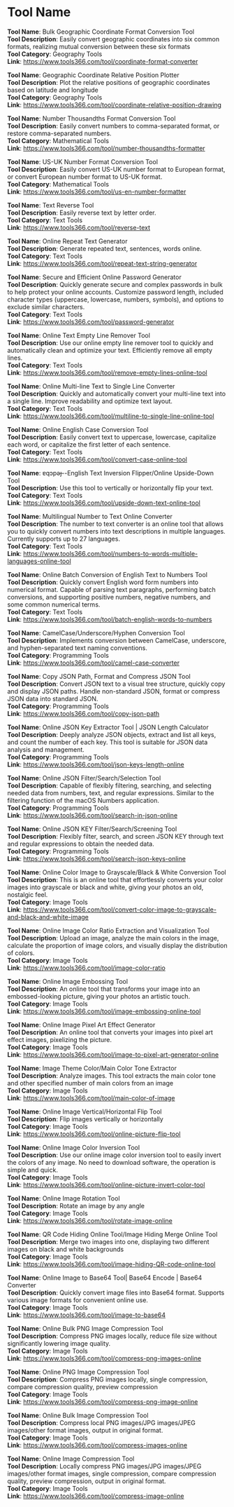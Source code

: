 # Tool Name

**Tool Name**: Bulk Geographic Coordinate Format Conversion Tool  
**Tool Description**: Easily convert geographic coordinates into six common formats, realizing mutual conversion between these six formats  
**Tool Category**: Geography Tools  
**Link**: https://www.tools366.com/tool/coordinate-format-converter


**Tool Name**: Geographic Coordinate Relative Position Plotter  
**Tool Description**: Plot the relative positions of geographic coordinates based on latitude and longitude  
**Tool Category**: Geography Tools  
**Link**: https://www.tools366.com/tool/coordinate-relative-position-drawing


**Tool Name**: Number Thousandths Format Conversion Tool  
**Tool Description**: Easily convert numbers to comma-separated format, or restore comma-separated numbers.  
**Tool Category**: Mathematical Tools  
**Link**: https://www.tools366.com/tool/number-thousandths-formatter


**Tool Name**: US-UK Number Format Conversion Tool  
**Tool Description**: Easily convert US-UK number format to European format, or convert European number format to US-UK format.  
**Tool Category**: Mathematical Tools  
**Link**: https://www.tools366.com/tool/us-en-number-formatter


**Tool Name**: Text Reverse Tool  
**Tool Description**: Easily reverse text by letter order.  
**Tool Category**: Text Tools  
**Link**: https://www.tools366.com/tool/reverse-text


**Tool Name**: Online Repeat Text Generator  
**Tool Description**: Generate repeated text, sentences, words online.  
**Tool Category**: Text Tools  
**Link**: https://www.tools366.com/tool/repeat-text-string-generator


**Tool Name**: Secure and Efficient Online Password Generator  
**Tool Description**: Quickly generate secure and complex passwords in bulk to help protect your online accounts. Customize password length, included character types (uppercase, lowercase, numbers, symbols), and options to exclude similar characters.  
**Tool Category**: Text Tools  
**Link**: https://www.tools366.com/tool/password-generator


**Tool Name**: Online Text Empty Line Remover Tool  
**Tool Description**: Use our online empty line remover tool to quickly and automatically clean and optimize your text. Efficiently remove all empty lines.  
**Tool Category**: Text Tools  
**Link**: https://www.tools366.com/tool/remove-empty-lines-online-tool


**Tool Name**: Online Multi-line Text to Single Line Converter  
**Tool Description**: Quickly and automatically convert your multi-line text into a single line. Improve readability and optimize text layout.  
**Tool Category**: Text Tools  
**Link**: https://www.tools366.com/tool/multiline-to-single-line-online-tool


**Tool Name**: Online English Case Conversion Tool  
**Tool Description**: Easily convert text to uppercase, lowercase, capitalize each word, or capitalize the first letter of each sentence.  
**Tool Category**: Text Tools  
**Link**: https://www.tools366.com/tool/convert-case-online-tool


**Tool Name**: ɐqɔpǝɟ--English Text Inversion Flipper/Online Upside-Down Tool  
**Tool Description**: Use this tool to vertically or horizontally flip your text.  
**Tool Category**: Text Tools  
**Link**: https://www.tools366.com/tool/upside-down-text-online-tool


**Tool Name**: Multilingual Number to Text Online Converter  
**Tool Description**: The number to text converter is an online tool that allows you to quickly convert numbers into text descriptions in multiple languages. Currently supports up to 27 languages.  
**Tool Category**: Text Tools  
**Link**: https://www.tools366.com/tool/numbers-to-words-multiple-languages-online-tool


**Tool Name**: Online Batch Conversion of English Text to Numbers Tool  
**Tool Description**: Quickly convert English word form numbers into numerical format. Capable of parsing text paragraphs, performing batch conversions, and supporting positive numbers, negative numbers, and some common numerical terms.  
**Tool Category**: Text Tools  
**Link**: https://www.tools366.com/tool/batch-english-words-to-numbers


**Tool Name**: CamelCase/Underscore/Hyphen Conversion Tool  
**Tool Description**: Implements conversion between CamelCase, underscore, and hyphen-separated text naming conventions.  
**Tool Category**: Programming Tools  
**Link**: https://www.tools366.com/tool/camel-case-converter


**Tool Name**: Copy JSON Path, Format and Compress JSON Tool  
**Tool Description**: Convert JSON text to a visual tree structure, quickly copy and display JSON paths. Handle non-standard JSON, format or compress JSON data into standard JSON.  
**Tool Category**: Programming Tools  
**Link**: https://www.tools366.com/tool/copy-json-path


**Tool Name**: Online JSON Key Extractor Tool | JSON Length Calculator  
**Tool Description**: Deeply analyze JSON objects, extract and list all keys, and count the number of each key. This tool is suitable for JSON data analysis and management.  
**Tool Category**: Programming Tools  
**Link**: https://www.tools366.com/tool/json-keys-length-online


**Tool Name**: Online JSON Filter/Search/Selection Tool  
**Tool Description**: Capable of flexibly filtering, searching, and selecting needed data from numbers, text, and regular expressions. Similar to the filtering function of the macOS Numbers application.  
**Tool Category**: Programming Tools  
**Link**: https://www.tools366.com/tool/search-in-json-online


**Tool Name**: Online JSON KEY Filter/Search/Screening Tool  
**Tool Description**: Flexibly filter, search, and screen JSON KEY through text and regular expressions to obtain the needed data.  
**Tool Category**: Programming Tools  
**Link**: https://www.tools366.com/tool/search-json-keys-online


**Tool Name**: Online Color Image to Grayscale/Black & White Conversion Tool  
**Tool Description**: This is an online tool that effortlessly converts your color images into grayscale or black and white, giving your photos an old, nostalgic feel.  
**Tool Category**: Image Tools  
**Link**: https://www.tools366.com/tool/convert-color-image-to-grayscale-and-black-and-white-image


**Tool Name**: Online Image Color Ratio Extraction and Visualization Tool  
**Tool Description**: Upload an image, analyze the main colors in the image, calculate the proportion of image colors, and visually display the distribution of colors.  
**Tool Category**: Image Tools  
**Link**: https://www.tools366.com/tool/image-color-ratio


**Tool Name**: Online Image Embossing Tool  
**Tool Description**: An online tool that transforms your image into an embossed-looking picture, giving your photos an artistic touch.  
**Tool Category**: Image Tools  
**Link**: https://www.tools366.com/tool/image-embossing-online-tool


**Tool Name**: Online Image Pixel Art Effect Generator  
**Tool Description**: An online tool that converts your images into pixel art effect images, pixelizing the picture.  
**Tool Category**: Image Tools  
**Link**: https://www.tools366.com/tool/image-to-pixel-art-generator-online


**Tool Name**: Image Theme Color/Main Color Tone Extractor  
**Tool Description**: Analyze images. This tool extracts the main color tone and other specified number of main colors from an image  
**Tool Category**: Image Tools  
**Link**: https://www.tools366.com/tool/main-color-of-image


**Tool Name**: Online Image Vertical/Horizontal Flip Tool  
**Tool Description**: Flip images vertically or horizontally  
**Tool Category**: Image Tools  
**Link**: https://www.tools366.com/tool/online-picture-flip-tool


**Tool Name**: Online Image Color Inversion Tool  
**Tool Description**: Use our online image color inversion tool to easily invert the colors of any image. No need to download software, the operation is simple and quick.  
**Tool Category**: Image Tools  
**Link**: https://www.tools366.com/tool/online-picture-invert-color-tool


**Tool Name**: Online Image Rotation Tool  
**Tool Description**: Rotate an image by any angle  
**Tool Category**: Image Tools  
**Link**: https://www.tools366.com/tool/rotate-image-online


**Tool Name**: QR Code Hiding Online Tool/Image Hiding Merge Online Tool  
**Tool Description**: Merge two images into one, displaying two different images on black and white backgrounds  
**Tool Category**: Image Tools  
**Link**: https://www.tools366.com/tool/image-hiding-QR-code-online-tool


**Tool Name**: Online Image to Base64 Tool| Base64 Encode | Base64 Converter  
**Tool Description**: Quickly convert image files into Base64 format. Supports various image formats for convenient online use.  
**Tool Category**: Image Tools  
**Link**: https://www.tools366.com/tool/image-to-base64


**Tool Name**: Online Bulk PNG Image Compression Tool  
**Tool Description**: Compress PNG images locally, reduce file size without significantly lowering image quality.  
**Tool Category**: Image Tools  
**Link**: https://www.tools366.com/tool/compress-png-images-online


**Tool Name**: Online PNG Image Compression Tool  
**Tool Description**: Compress PNG images locally, single compression, compare compression quality, preview compression  
**Tool Category**: Image Tools  
**Link**: https://www.tools366.com/tool/compress-png-image-online


**Tool Name**: Online Bulk Image Compression Tool  
**Tool Description**: Compress local PNG images/JPG images/JPEG images/other format images, output in original format.  
**Tool Category**: Image Tools  
**Link**: https://www.tools366.com/tool/compress-images-online


**Tool Name**: Online Image Compression Tool  
**Tool Description**: Locally compress PNG images/JPG images/JPEG images/other format images, single compression, compare compression quality, preview compression, output in original format.  
**Tool Category**: Image Tools  
**Link**: https://www.tools366.com/tool/compress-image-online



